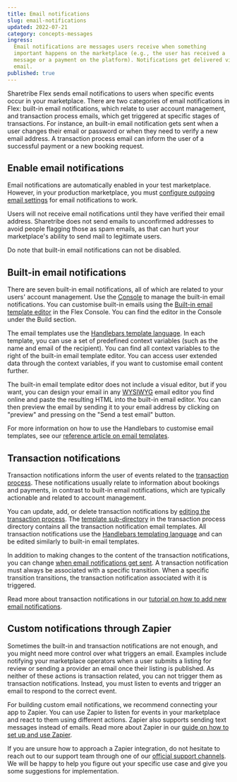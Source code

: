 ```yaml
---
title: Email notifications
slug: email-notifications
updated: 2022-07-21
category: concepts-messages
ingress:
  Email notifications are messages users receive when something
  important happens on the marketplace (e.g., the user has received a
  message or a payment on the platform). Notifications get delivered via
  email.
published: true
---
```


Sharetribe Flex sends email notifications to users when specific events
occur in your marketplace. There are two categories of email
notifications in Flex: built-in email notifications, which relate to
user account management, and transaction process emails, which get
triggered at specific stages of transactions. For instance, an built-in
email notification gets sent when a user changes their email or password
or when they need to verify a new email address. A transaction process
email can inform the user of a successful payment or a new booking
request.

## Enable email notifications

Email notifications are automatically enabled in your test marketplace.
However, in your production marketplace, you must
[configure outgoing email settings](https://www.sharetribe.com/docs/how-to/set-up-outgoing-email-settings/)
for email notifications to work.

Users will not receive email notifications until they have verified
their email address. Sharetribe does not send emails to unconfirmed
addresses to avoid people flagging those as spam emails, as that can
hurt your marketplace's ability to send mail to legitimate users.

Do note that built-in email notifications can not be disabled.

## Built-in email notifications

There are seven built-in email notifications, all of which are related
to your users' account management. Use the
[Console](https://flex-console.sharetribe.com/) to manage the built-in
email notifications. You can customise built-in emails using the
[Built-in email template editor](https://flex-console.sharetribe.com/email-templates)
in the Flex Console. You can find the editor in the Console under the
Build section.

The email templates use the
[Handlebars template language](https://www.sharetribe.com/docs/references/email-templates/#handlebars).
In each template, you can use a set of predefined context variables
(such as the name and email of the recipient). You can find all context
variables to the right of the built-in email template editor. You can
access user extended data through the context variables, if you want to
customise email content further.

The built-in email template editor does not include a visual editor, but
if you want, you can design your email in any
[WYSIWYG](https://en.wikipedia.org/wiki/WYSIWYG) email editor you find
online and paste the resulting HTML into the built-in email editor. You
can then preview the email by sending it to your email address by
clicking on "preview" and pressing on the "Send a test email" button.

For more information on how to use the Handlebars to customise email
templates, see our
[reference article on email templates](https://www.sharetribe.com/docs/references/email-templates/#handlebars).

## Transaction notifications

Transaction notifications inform the user of events related to the
[transaction process](https://www.sharetribe.com/docs/concepts/transaction-process/).
These notifications usually relate to information about bookings and
payments, in contrast to built-in email notifications, which are
typically actionable and related to account management.

You can update, add, or delete transaction notifications by
[editing the transaction process](https://www.sharetribe.com/docs/how-to/edit-transaction-process-with-flex-cli/).
The
[template sub-directory](https://github.com/sharetribe/flex-example-processes/tree/master/flex-default-process/templates)
in the transaction process directory contains all the transaction
notification email templates. All transaction notifications use the
[Handlebars templating language](https://www.sharetribe.com/docs/references/email-templates/#handlebars)
and can be edited similarly to built-in email templates.

In addition to making changes to the content of the transaction
notifications, you can change
[when email notifications get sent](https://www.sharetribe.com/docs/references/transaction-process-time-expressions/).
A transaction notification must always be associated with a specific
transition. When a specific transition transitions, the transaction
notification associated with it is triggered.

Read more about transaction notifications in our
[tutorial on how to add new email notifications](https://www.sharetribe.com/docs/tutorial/add-new-email-notification/).

## Custom notifications through Zapier

Sometimes the built-in and transaction notifications are not enough, and
you might need more control over what triggers an email. Examples
include notifying your marketplace operators when a user submits a
listing for review or sending a provider an email once their listing is
published. As neither of these actions is transaction related, you can
not trigger them as transaction notifications. Instead, you must listen
to events and trigger an email to respond to the correct event.

For building custom email notifications, we recommend connecting your
app to Zapier. You can use Zapier to listen for events in your
marketplace and react to them using different actions. Zapier also
supports sending text messages instead of emails. Read more about Zapier
in our
[guide on how to set up and use Zapier](https://www.sharetribe.com/docs/how-to/set-up-and-use-zapier/).

If you are unsure how to approach a Zapier integration, do not hesitate
to reach out to our support team through one of our
[official support channels](https://www.sharetribe.com/support/). We
will be happy to help you figure out your specific use case and give you
some suggestions for implementation.
